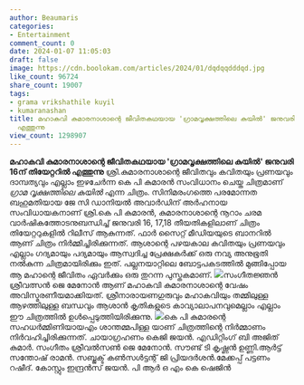 ```yaml
---
author: Beaumaris
categories:
- Entertainment
comment_count: 0
date: 2024-01-07 11:05:03
draft: false
image: https://cdn.boolokam.com/articles/2024/01/dqdqqdddqd.jpg
like_count: 96724
share_count: 19007
tags:
- grama vrikshathile kuyil
- kumaranashan
title: മഹാകവി കുമാരനാശാന്റെ ജീവിതകഥയായ 'ഗ്രാമവൃക്ഷത്തിലെ കുയിൽ' ജനുവരി 16 ന് തിയേറ്ററിൽ
  എത്തുന്നു
view_count: 1298907
---
```


**മഹാകവി കുമാരനാശാന്റെ ജീവിതകഥയായ 'ഗ്രാമവൃക്ഷത്തിലെ കുയിൽ' ജനുവരി 16ന് തിയേറ്ററിൽ എത്തുന്നു** ശ്രി.കുമാരനാശാന്റെ ജീവിതവും കവിതയും പ്രണയവും ദാമ്പത്യവും എല്ലാം ഇഴചേർന്ന കെ പി കുമാരൻ സംവിധാനം ചെയ്ത ചിത്രമാണ് *ഗ്രാമ വൃക്ഷത്തിലെ കുയിൽ* എന്ന ചിത്രം. സിനിമരംഗത്തെ പരമോന്നത ബഹുമതിയായ ജേ സി ഡാനിയൽ അവാർഡിന് അർഹനായ സംവിധായകനാണ് ശ്രി.കെ പി കുമാരൻ, കുമാരനാശാന്റെ നൂറാം ചരമ വാർഷികത്തോടനുബന്ധിച്ച് ജനുവരി 16, 17,18 തീയതികളിലാണ് ചിത്രം തിയേറ്ററുകളിൽ റിലീസ് ആകുന്നത്. ഫാർ സൈറ്റ് മീഡിയയുടെ ബാനറിൽ ആണ് ചിത്രം നിർമ്മിച്ചിരിക്കുന്നത്. ആശാന്റെ പഴയകാല കവിതയും പ്രണയവും എല്ലാം ഗദ്യമായും പദ്യമായും ആസ്വദിച്ച പ്രേക്ഷകർക്ക് ഒരു നവ്യ അനുഭൂതി നൽകുന്ന ചിത്രമായിരിക്കും ഇത്. പല്ലനയാറ്റിലെ ബോട്ടപകടത്തിൽ മുങ്ങിപ്പോയ ആ മഹാന്റെ ജീവിതം ഏവർക്കും ഒരു തുറന്ന പുസ്തകമാണ്. ![](https://cdn.boolokam.com/articles/2024/01/dqdqqdddqd.jpg)സംഗീതജ്ഞൻ ശ്രീവത്സൻ ജെ മേനോൻ ആണ് മഹാകവി കുമാരനാശാന്റെ വേഷം അവിസ്മരണീയമാക്കിയത്. ശ്രീനാരായണഗുരുവും മഹാകവിയും തമ്മിലുള്ള ആഴത്തിലുള്ള ബന്ധവും ആശാൻ കൃതികളുടെ കാവ്യാലാപനവുമെല്ലാം എല്ലാം ഈ ചിത്രത്തിൽ ഉൾപ്പെടുത്തിയിരിക്കുന്നു. ![](https://cdn.boolokam.com/articles/2024/01/d-1.jpg)കെ പി കുമാരന്റെ സഹധർമ്മിണിയായഎം ശാന്തമ്മപിള്ള യാണ് ചിത്രത്തിന്റെ നിർമ്മാണം നിർവഹിച്ചിരിക്കുന്നത്. ചായാഗ്രഹണം കെജി ജയൻ. എഡിറ്റിംഗ് ബി അജിത് കുമാർ. സംഗീതം ശ്രീവൽസൺ ജെ മേനോൻ. സൗണ്ട് ടി കൃഷ്ണൻ ഉണ്ണി.ആർട്ട് സന്തോഷ് രാമൻ. സബ്ജക്ട് കൺസൾട്ടന്റ് ജി പ്രിയദർശൻ.മേക്കപ്പ് പട്ടണം റഷീദ്. കോസ്റ്റും ഇന്ദ്രൻസ് ജയൻ. പി ആർ ഒ എം കെ ഷെജിൻ